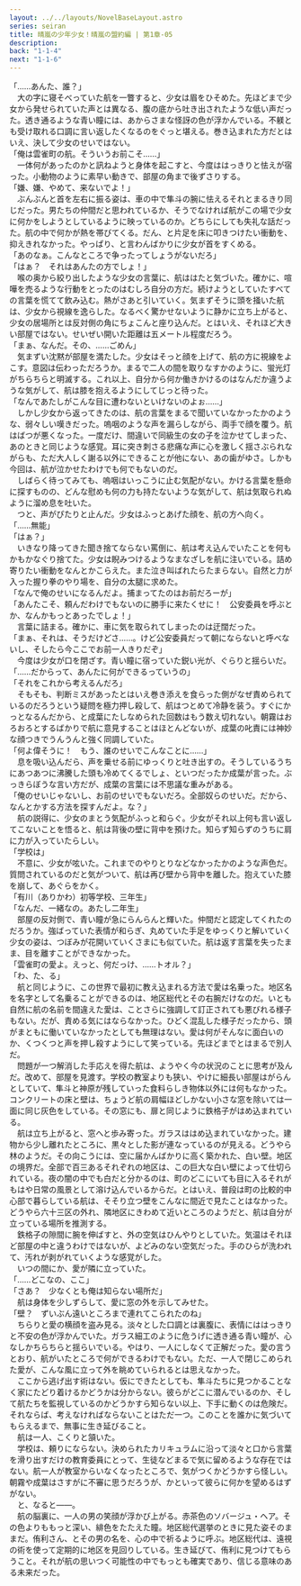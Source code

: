 ```yaml
---
layout: ../../layouts/NovelBaseLayout.astro
series: seiran
title: 晴嵐の少年少女！晴嵐の盟約編 | 第1章-05
description: 
back: "1-1-4"
next: "1-1-6"
---
```


「……あんた、誰？」
<br>
　大の字に寝そべっていた航を一瞥すると、少女は眉をひそめた。先ほどまで少女から発せられていた声とは異なる、腹の底から吐き出されたような低い声だった。透き通るような青い瞳には、あからさまな怪訝の色が浮かんでいる。不躾とも受け取れる口調に言い返したくなるのをぐっと堪える。巻き込まれた方だとはいえ、決して少女のせいではない。
<br>
「俺は雲雀町の航。そういうお前こそ……」
<br>
　一体何があったのかと訊ねようと身体を起こすと、今度ははっきりと怯えが宿った。小動物のように素早い動きで、部屋の角まで後ずさりする。
<br>
「嫌、嫌、やめて、来ないでよ！」
<br>
　ぶんぶんと首を左右に振る姿は、車の中で隼斗の腕に怯えるそれとまるきり同じだった。男たちの仲間だと思われているか、そうでなければ航がこの場で少女に何かをしようとしているように映っているのか。どちらにしても失礼な話だった。航の中で何かが熱を帯びてくる。だん、と片足を床に叩きつけたい衝動を、抑えきれなかった。やっぱり、と言わんばかりに少女が首をすくめる。
<br>
「あのなぁ。こんなところで争ったってしょうがないだろ」
<br>
「はぁ？　それはあんたの方でしょ！」
<br>
　喉の奥から絞り出したような少女の言葉に、航ははたと気づいた。確かに、喧嘩を売るような行動をとったのはむしろ自分の方だ。続けようとしていたすべての言葉を慌てて飲み込む。熱がさあと引いていく。気まずそうに頭を掻いた航は、少女から視線を逸らした。なるべく驚かせないように静かに立ち上がると、少女の居場所とは反対側の角にちょこんと座り込んだ。とはいえ、それほど大きい部屋ではない。せいぜい開いた距離は五メートル程度だろう。
<br>
「まぁ、なんだ。その、……ごめん」
<br>
　気まずい沈黙が部屋を満たした。少女はそっと顔を上げて、航の方に視線をよこす。意図は伝わっただろうか。まるで二人の間を取りなすかのように、蛍光灯がちらちらと明滅する。これ以上、自分から何か働きかけるのはなんだか違うような気がして、航は膝を抱えるようにしてじっと待った。
<br>
「なんであたしがこんな目に遭わないといけないのよぉ……」
<br>
　しかし少女から返ってきたのは、航の言葉をまるで聞いていなかったかのような、弱々しい嘆きだった。嗚咽のような声を漏らしながら、両手で顔を覆う。航はばつが悪くなった。一度だけ、間違いで同級生の女の子を泣かせてしまった、あのときと同じような感覚。耳に突き刺さる悲痛な声に心を激しく揺さぶられながらも、ただ大人しく謝る以外にできることが他にない、あの歯がゆさ。しかも今回は、航が泣かせたわけでも何でもないのだ。
<br>
　しばらく待ってみても、嗚咽はいっこうに止む気配がない。かける言葉を懸命に探すものの、どんな慰めも何の力も持たないような気がして、航は気取られぬように溜め息を吐いた。
<br>
　つと、声がぴたりと止んだ。少女はふっとあげた顔を、航の方へ向く。
<br>
「……無能」
<br>
「はぁ？」
<br>
　いきなり降ってきた聞き捨てならない罵倒に、航は考え込んでいたことを何もかもかなぐり捨てた。少女は睨みつけるようなまなざしを航に注いでいる。詰め寄りたい衝動をなんとかこらえた。また泣き叫ばれたらたまらない。自然と力が入った握り拳のやり場を、自分の太腿に求めた。
<br>
「なんで俺のせいになるんだよ。捕まってたのはお前だろーが」
<br>
「あんたこそ、頼んだわけでもないのに勝手に来たくせに！　公安委員を呼ぶとか、なんかもっとあったでしょ！」
<br>
　言葉に詰まる。確かに、車に気を取られてしまったのは迂闊だった。
<br>
「まぁ、それは、そうだけどさ……。けど公安委員だって朝にならないと呼べないし、そしたら今ここでお前一人きりだぞ」
<br>
　今度は少女が口を閉ざす。青い瞳に宿っていた鋭い光が、ぐらりと揺らいだ。
<br>
「……だからって、あんたに何ができるっていうの」
<br>
「それをこれから考えるんだろ」
<br>
　そもそも、判断ミスがあったとはいえ巻き添えを食らった側がなぜ責められているのだろうという疑問を極力押し殺して、航はつとめて冷静を装う。すぐにかっとなるんだから、と成葉にたしなめられた回数はもう数え切れない。朝霧はおろおろとするばかりで航に意見することはほとんどないが、成葉の叱責には神妙な顔つきでうんうんと強く同調していた。
<br>
「何よ偉そうに！　もう、誰のせいでこんなことに……」
<br>
　息を吸い込んだら、声を乗せる前にゆっくりと吐き出すの。そうしているうちにあつあつに沸騰した頭も冷めてくるでしょ、といつだったか成葉が言った。ぶっきらぼうな言い方だが、成葉の言葉には不思議な重みがある。
<br>
「俺のせいじゃないし、お前のせいでもないだろ。全部奴らのせいだ。だから、なんとかする方法を探すんだよ。な？」
<br>
　航の説得に、少女のまとう気配がふっと和らぐ。少女がそれ以上何も言い返してこないことを悟ると、航は背後の壁に背中を預けた。知らず知らずのうちに肩に力が入っていたらしい。
<br>
「学校は」
<br>
　不意に、少女が呟いた。これまでのやりとりなどなかったかのような声色だ。質問されているのだと気がついて、航は再び壁から背中を離した。抱えていた膝を崩して、あぐらをかく。
<br>
「有川（ありかわ）初等学校、三年生」
<br>
「なんだ、一緒なの。あたし二年生」
<br>
　部屋の反対側で、青い瞳が急にらんらんと輝いた。仲間だと認定してくれたのだろうか。強ばっていた表情が和らぎ、丸めていた手足をゆっくりと解いていく少女の姿は、つぼみが花開いていくさまにも似ていた。航は返す言葉を失ったまま、目を離すことができなかった。
<br>
「雲雀町の愛よ。えっと、何だっけ、……トオル？」
<br>
「わ、た、る」
<br>
　航と同じように、この世界で最初に教え込まれる方法で愛は名乗った。地区名を名字として名乗ることができるのは、地区総代とその右腕だけなのだ。いとも自然に航の名前を間違えた愛は、ことさらに強調して訂正されても悪びれる様子もない。だが、責める気にはならなかった。ひどく混乱した様子だったから、頭がまともに働いていなかったとしても無理はない。愛は何がそんなに面白いのか、くつくつと声を押し殺すようにして笑っている。先ほどまでとはまるで別人だ。
<br>
　問題が一つ解消した手応えを得た航は、ようやく今の状況のことに思考が及んだ。改めて、部屋を見渡す。学校の教室よりも狭い、やけに細長い部屋はがらんとしていて、隼斗と神原が残していった食料らしき物体以外には何もなかった。コンクリートの床と壁は、ちょうど航の肩幅ほどしかない小さな窓を除いては一面に同じ灰色をしている。その窓にも、扉と同じように鉄格子がはめ込まれている。
<br>
　航は立ち上がると、窓へと歩み寄った。ガラスははめ込まれていなかった。建物から少し離れたところに、黒々とした影が連なっているのが見える。どうやら林のようだ。その向こうには、空に届かんばかりに高く築かれた、白い壁。地区の境界だ。全部で百三あるそれぞれの地区は、この巨大な白い壁によって仕切られている。夜の闇の中でも白だと分かるのは、町のどこにいても目に入るそれがもはや日常の風景として溶け込んでいるからだ。とはいえ、普段は町の比較的中心部で暮らしている航は、そそり立つ壁をこんなに間近で見たことはなかった。どうやら六十三区の外れ、隣地区にきわめて近いところのようだと、航は自分が立っている場所を推測する。
<br>
　鉄格子の隙間に腕を伸ばすと、外の空気はひんやりとしていた。気温はそれほど部屋の中と違うわけではないが、よどみのない空気だった。手のひらが洗われて、汚れが剥がれていくような感覚がした。
<br>
　いつの間にか、愛が隣に立っていた。
<br>
「……どこなの、ここ」
<br>
「さあ？　少なくとも俺は知らない場所だ」
<br>
　航は身体を少しずらして、愛に窓の外を示してみせた。
<br>
「壁？　ずいぶん遠いところまで連れてこられたのね」
<br>
　ちらりと愛の横顔を盗み見る。淡々とした口調とは裏腹に、表情にははっきりと不安の色が浮かんでいた。ガラス細工のように危うげに透き通る青い瞳が、心なしかちらちらと揺らいでいる。やはり、一人にしなくて正解だった。愛の言うとおり、航がいたところで何ができるわけでもない。ただ、一人で閉じこめられた愛が、こんな風に立って外を眺めていられるとは思えなかった。
<br>
　ここから逃げ出す術はない。仮にできたとしても、隼斗たちに見つかることなく家にたどり着けるかどうかは分からない。彼らがどこに潜んでいるのか、そして航たちを監視しているのかどうかすら知らない以上、下手に動くのは危険だ。それならば、考えなければならないことはただ一つ。このことを誰かに気づいてもらえるまで、無事に生き延びること。
<br>
　航は一人、こくりと頷いた。
<br>
　学校は、頼りにならない。決められたカリキュラムに沿って淡々と口から言葉を滑り出すだけの教育委員にとって、生徒などまるで気に留めるような存在ではない。航一人が教室からいなくなったところで、気がつくかどうかすら怪しい。朝霧や成葉はさすがに不審に思うだろうが、かといって彼らに何かを望めるはずがない。
<br>
　と、なると――。
<br>
　航の脳裏に、一人の男の笑顔が浮かび上がる。赤茶色のソバージュ・ヘア。その色よりももっと深い、緋色をたたえた瞳。地区総代選挙のときに見た姿そのままだ。侑利さん、とその男の名を、心の中で祈るように呼ぶ。地区総代は、遠視の術を使って定期的に地区を見回りしている。生き延びて、侑利に見つけてもらうこと。それが航の思いつく可能性の中でもっとも確実であり、信じる意味のある未来だった。